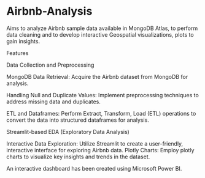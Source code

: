 # Airbnb-Analysis
Aims to analyze Airbnb sample data available in MongoDB Atlas, to perform data cleaning and to develop interactive Geospatial visualizations, plots to gain insights.

Features

Data Collection and Preprocessing

MongoDB Data Retrieval: Acquire the Airbnb dataset from MongoDB for analysis.

Handling Null and Duplicate Values: Implement preprocessing techniques to address missing data and duplicates.

ETL and Dataframes: Perform Extract, Transform, Load (ETL) operations to convert the data into structured dataframes for analysis.

Streamlit-based EDA (Exploratory Data Analysis)

Interactive Data Exploration: Utilize Streamlit to create a user-friendly, interactive interface for exploring Airbnb data.
Plotly Charts: Employ plotly charts to visualize key insights and trends in the dataset.

An interactive dashboard has been created using Microsoft Power BI.
